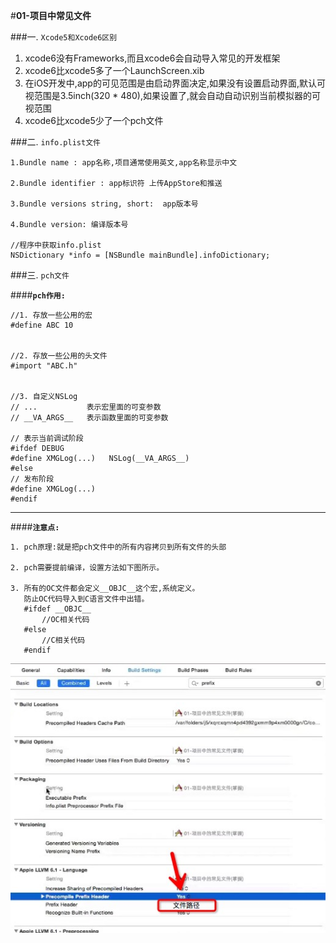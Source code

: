 #**01-项目中常见文件**

###一. `Xcode5和Xcode6区别`

> 
1. xcode6没有Frameworks,而且xcode6会自动导入常见的开发框架   
2. xcode6比xcode5多了一个LaunchScreen.xib    
3. 在iOS开发中,app的可见范围是由启动界面决定,如果没有设置启动界面,默认可视范围是3.5inch(320 * 480),如果设置了,就会自动自动识别当前模拟器的可视范围
4. xcode6比xcode5少了一个pch文件



###二. `info.plist文件`
```objc
1.Bundle name : app名称,项目通常使用英文,app名称显示中文

2.Bundle identifier : app标识符 上传AppStore和推送

3.Bundle versions string, short:  app版本号

4.Bundle version: 编译版本号

//程序中获取info.plist
NSDictionary *info = [NSBundle mainBundle].infoDictionary;
```
###三. `pch文件`

####**`pch作用:`**

```objc
//1. 存放一些公用的宏
#define ABC 10


//2. 存放一些公用的头文件
#import "ABC.h"


//3. 自定义NSLog
// ...           表示宏里面的可变参数
// __VA_ARGS__   表示函数里面的可变参数

// 表示当前调试阶段
#ifdef DEBUG
#define XMGLog(...)   NSLog(__VA_ARGS__)
#else
// 发布阶段
#define XMGLog(...)
#endif

 ```
 ---
 ####**`注意点:`**
 ```objc
 1. pch原理:就是把pch文件中的所有内容拷贝到所有文件的头部

 2. pch需要提前编译，设置方法如下图所示。

 3. 所有的OC文件都会定义__OBJC__这个宏,系统定义。
    防止OC代码导入到C语言文件中出错。
    #ifdef __OBJC__
        //OC相关代码
    #else
        //C相关代码
    #endif
 ```
![](images/55C7EDF4-7727-45B4-89EB-228EFEC07FB1.png)






